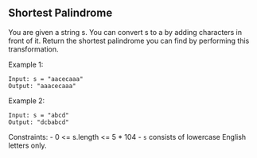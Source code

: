 ## Shortest Palindrome

You are given a string s. You can convert s to a by adding characters in front of it.
Return the shortest palindrome you can find by performing this transformation.

Example 1:

    Input: s = "aacecaaa"
    Output: "aaacecaaa"

Example 2:

    Input: s = "abcd"
    Output: "dcbabcd"

Constraints:
    - 0 <= s.length <= 5 * 104
    - `s` consists of lowercase English letters only.


